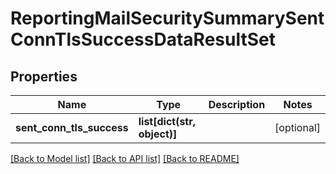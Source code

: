 # ReportingMailSecuritySummarySentConnTlsSuccessDataResultSet

## Properties
Name | Type | Description | Notes
------------ | ------------- | ------------- | -------------
**sent_conn_tls_success** | **list[dict(str, object)]** |  | [optional] 

[[Back to Model list]](../README.md#documentation-for-models) [[Back to API list]](../README.md#documentation-for-api-endpoints) [[Back to README]](../README.md)

